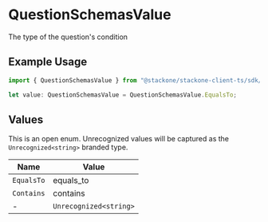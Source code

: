 # QuestionSchemasValue

The type of the question's condition

## Example Usage

```typescript
import { QuestionSchemasValue } from "@stackone/stackone-client-ts/sdk/models/shared";

let value: QuestionSchemasValue = QuestionSchemasValue.EqualsTo;
```

## Values

This is an open enum. Unrecognized values will be captured as the `Unrecognized<string>` branded type.

| Name                   | Value                  |
| ---------------------- | ---------------------- |
| `EqualsTo`             | equals_to              |
| `Contains`             | contains               |
| -                      | `Unrecognized<string>` |
